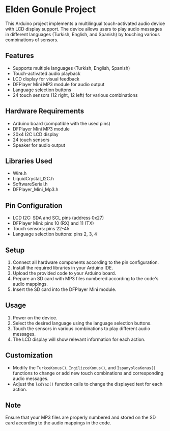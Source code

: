 # Elden Gonule Project

This Arduino project implements a multilingual touch-activated audio device with LCD display support. The device allows users to play audio messages in different languages (Turkish, English, and Spanish) by touching various combinations of sensors.

## Features

- Supports multiple languages (Turkish, English, Spanish)
- Touch-activated audio playback
- LCD display for visual feedback
- DFPlayer Mini MP3 module for audio output
- Language selection buttons
- 24 touch sensors (12 right, 12 left) for various combinations

## Hardware Requirements

- Arduino board (compatible with the used pins)
- DFPlayer Mini MP3 module
- 20x4 I2C LCD display
- 24 touch sensors
- Speaker for audio output

## Libraries Used

- Wire.h
- LiquidCrystal_I2C.h
- SoftwareSerial.h
- DFPlayer_Mini_Mp3.h

## Pin Configuration

- LCD I2C: SDA and SCL pins (address 0x27)
- DFPlayer Mini: pins 10 (RX) and 11 (TX)
- Touch sensors: pins 22-45
- Language selection buttons: pins 2, 3, 4

## Setup

1. Connect all hardware components according to the pin configuration.
2. Install the required libraries in your Arduino IDE.
3. Upload the provided code to your Arduino board.
4. Prepare an SD card with MP3 files numbered according to the code's audio mappings.
5. Insert the SD card into the DFPlayer Mini module.

## Usage

1. Power on the device.
2. Select the desired language using the language selection buttons.
3. Touch the sensors in various combinations to play different audio messages.
4. The LCD display will show relevant information for each action.

## Customization

- Modify the `TurkceKonus()`, `IngilizceKonus()`, and `IspanyolcaKonus()` functions to change or add new touch combinations and corresponding audio messages.
- Adjust the `lcdYaz()` function calls to change the displayed text for each action.

## Note

Ensure that your MP3 files are properly numbered and stored on the SD card according to the audio mappings in the code.
